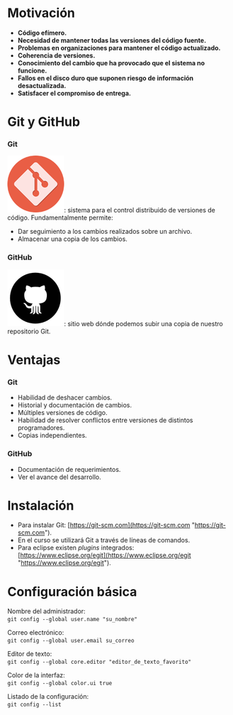 # Motivación
* **Código efímero.**
* **Necesidad de mantener todas las versiones del código fuente.**
* **Problemas en organizaciones para mantener el código actualizado.**
* **Coherencia de versiones.**
* **Conocimiento del cambio que ha provocado que el sistema no funcione.**
* **Fallos en el disco duro que suponen riesgo de información desactualizada.**
* **Satisfacer el compromiso de entrega.**

# Git y GitHub

### Git
![](https://github.com/XescoC/IS-28/raw/master/images/git_i72roagi.png): sistema para el control distribuido de versiones de código. Fundamentalmente permite:
* Dar seguimiento a los cambios realizados sobre un archivo.
* Almacenar una copia de los cambios.

### GitHub
![](https://github.com/XescoC/IS-28/raw/master/images/github_i72roagi.png): sitio web dónde podemos subir una copia de nuestro repositorio Git.

# Ventajas

### Git

* Habilidad de deshacer cambios.
* Historial y documentación de cambios.
* Múltiples versiones de código.
* Habilidad de resolver conflictos entre versiones de distintos programadores.
* Copias independientes.

### GitHub

* Documentación de requerimientos.
* Ver el avance del desarrollo.

# Instalación

* Para instalar Git: [https://git-scm.com](https://git-scm.com "https://git-scm.com").
* En el curso se utilizará Git a través de líneas de comandos.
* Para eclipse existen _plugins_ integrados:  
[https://www.eclipse.org/egit](https://www.eclipse.org/egit "https://www.eclipse.org/egit").

# Configuración básica

Nombre del administrador:  
`git config --global user.name "su_nombre"`

Correo electrónico:  
`git config --global user.email su_correo`

Editor de texto:  
`git config --global core.editor "editor_de_texto_favorito"`

Color de la interfaz:  
`git config --global color.ui true`

Listado de la configuración:  
`git config --list`

